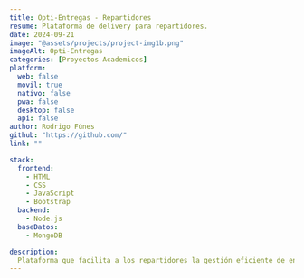 ```yaml
---
title: Opti-Entregas - Repartidores
resume: Plataforma de delivery para repartidores.
date: 2024-09-21
image: "@assets/projects/project-img1b.png"
imageAlt: Opti-Entregas
categories: [Proyectos Academicos]
platform:
  web: false
  movil: true
  nativo: false
  pwa: false
  desktop: false
  api: false
author: Rodrigo Fúnes
github: "https://github.com/"
link: ""

stack:
  frontend:
    - HTML
    - CSS
    - JavaScript
    - Bootstrap
  backend:
    - Node.js
  baseDatos:
    - MongoDB

description:
  Plataforma que facilita a los repartidores la gestión eficiente de entregas mediante una aplicación intuitiva y optimizada. A través de su panel, los repartidores pueden recibir y organizar pedidos y administrar estados de pedidos. La plataforma también permite actualizar el estado de cada entrega y acceder a detalles del pago. Con Opti-Entregas, los repartidores tienen las herramientas necesarias para ofrecer un servicio ágil y confiable.
---
```




